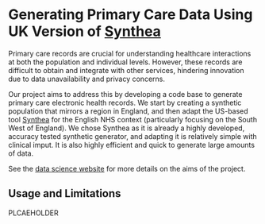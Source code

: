 # Generating Primary Care Data Using UK Version of [Synthea](https://synthetichealth.github.io/synthea/)

Primary care records are crucial for understanding healthcare interactions at both the population and individual levels. However, these records are difficult to obtain and integrate with other services, hindering innovation due to data unavailability and privacy concerns.

Our project aims to address this by developing a code base to generate primary care electronic health records. We start by creating a synthetic population that mirrors a region in England, and then adapt the US-based tool [Synthea](https://synthetichealth.github.io/synthea/) for the English NHS context (particularly focusing on the South West of England). We chose Synthea as it is already a highly developed, accuracy tested synthetic generator, and adapting it is relatively simple with clinical imput. It is also highly efficient and quick to generate large amounts of data. 

See the [data science website](https://nhsengland.github.io/datascience/our_work/swpclab/) for more details on the aims of the project. 

## Usage and Limitations
PLCAEHOLDER